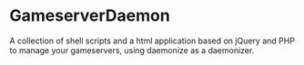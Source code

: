GameserverDaemon
================

A collection of shell scripts and a html application based on jQuery and PHP to manage your gameservers, using daemonize as a daemonizer.